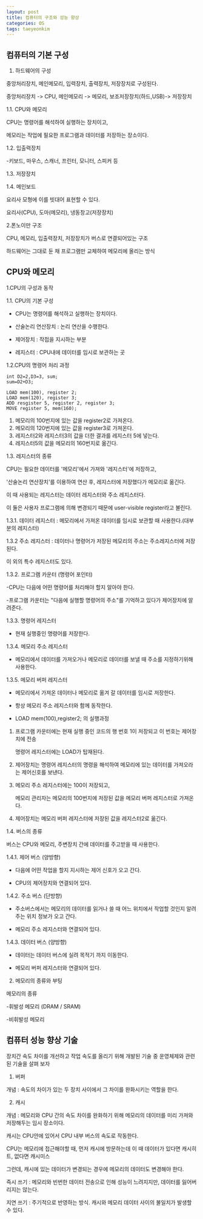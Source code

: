 ```yaml
---
layout: post
title: 컴퓨터의 구조와 성능 향상
categories: OS
tags: taeyeonkim
---
```


## 컴퓨터의 기본 구성

1. 하드웨어의 구성

중앙처리장치, 메인메모리, 입력장치, 출력장치, 저장장치로 구성된다.

중앙처리장치 -> CPU, 메인메모리 -> 메모리, 보조저장장치(하드,USB)-> 저장장치

1.1. CPU와 메모리 

CPU는 명령어를 해석하여 실행하는 장치이고,

메모리는 작업에 필요한 프로그램과 데이터를 저장하는 장소이다.

1.2. 입출력장치

-키보드, 마우스, 스캐너, 프린터, 모니터, 스피커 등

1.3. 저장장치

1.4. 메인보드 

요리사 모형에 이를 빗대어 표현할 수 있다.

요리사(CPU), 도마(메모리), 냉동창고(저장장치)

2.폰노이만 구조

CPU, 메모리, 입출력장치, 저장장치가 버스로 연결되어있는 구조

하드웨어는 그대로 둔 채 프로그램만 교체하여 메모리에 올리는 방식


## CPU와 메모리

1.CPU의 구성과 동작

1.1. CPU의 기본 구성

- CPU는 명령어를 해석하고 실행하는 장치이다.

- 산술논리 연산장치 : 논리 연산을 수행한다.

- 제어장치 : 작접을 지시하는 부분

- 레지스터 : CPU내에 데이터를 임시로 보관하는 곳

1.2.CPU의 명령어 처리 과정

```
int D2=2,D3=3, sum;
sum=D2+D3;

LOAD mem(100), register 2;
LOAD mem(120), register 3;
ADD resgister 5, register 2, register 3;
MOVE register 5, mem(160);
```

1. 메모리의 100번지에 있는 값을 register2로 가져온다.
2. 메모리의 120번지에 있는 값을 register3로 가져온다.
3. 레지스터2와 레지스터3의 값을 더한 결과를 레지스터 5에 넣는다.
4. 레지스터5의 값을 메모리의 160번지로 옮긴다.

1.3. 레지스터의 종류

CPU는 필요한 데이터를 '메모리'에서 가져와 '레지스터'에 저장하고, 

'산술논리 연산장치'를 이용하여 연산 후, 레지스터에 저장했다가 메모리로 옮긴다.

이 때 사용되는 레지스터는 데이터 레지스터와 주소 레지스터다.

이 둘은 사용자 프로그램에 의해 변경되기 때문에 user-visible register라고 불린다.

1.3.1. 데이터 레지스터 : 메모리에서 가져온 데이터를 임시로 보관할 때 사용한다.(대부분의 레지스터)

1.3.2 주소 레지스터 : 데이터나 명령어가 저장된 메모리의 주소는 주소레지스터에 저장된다.

이 외의 특수 레지스터도 있다.

1.3.2. 프로그램 카운터 (명령어 포인터)

-CPU는 다음에 어떤 명령어를 처리해야 할지 알아야 한다.

-프로그램 카운터는 "다음에 실행할 명령어의 주소"를 기억하고 있다가 제어장치에 알려준다.

1.3.3. 명령어 레지스터

- 현재 실행중인 명령어를 저장한다.

1.3.4. 메모리 주소 레지스터

- 메모리에서 데이터를 가져오거나 메모리로 데이터를 보낼 때 주소를 지정하기위해 사용한다.

1.3.5. 메모리 버퍼 레지스터

- 메모리에서 가져온 데이터나 메모리로 옮겨 갈 데이터를 임시로 저장한다.

- 항상 메모리 주소 레지스터와 함께 동작한다.

* LOAD mem(100),register2; 의 실행과정

1. 프로그램 카운터에는 현재 실행 중인 코드의 행 번호 1이 저장되고 이 번호는 제어장치에 전송

   명령어 레지스터에는 LOAD가 탑재된다.

2. 제어장치는 명령어 레지스터의 명령을 해석하여 메모리에 있는 데이터를 가져오라는 제어신호를 보낸다.

3. 메모리 주소 레지스터에는 100이 저장되고,

   메모리 관리자는 메모리의 100번지에 저장된 값을 메모리 버퍼 레지스터로 가져온다.

4. 제어장치는 메모리 버퍼 레지스터에 저장된 값을 레지스터2로 옮긴다.

1.4. 버스의 종류

버스는 CPU와 메모리, 주변장치 간에 데이터를 주고받을 때 사용한다.

1.4.1. 제어 버스 (양방향)

- 다음에 어떤 작업을 할지 지시하는 제어 신호가 오고 간다.

- CPU의 제어장치와 연결되어 있다.

1.4.2. 주소 버스 (단방향)

- 주소버스에서는 메모리의 데이터를 읽거나 쓸 때 어느 위치에서 작업할 것인지 알려주는 위치 정보가 오고 간다.

- 메모리 주소 레지스터와 연결되어 있다.

1.4.3. 데이터 버스 (양방향)

- 데이터는 데이터 버스에 실려 목적기 까지 이동한다.

- 메모리 버퍼 레지스터와 연결되어 있다.

2. 메모리의 종류와 부팅

메모리의 종류 

-휘발성 메모리 (DRAM / SRAM)

-비휘발성 메모리

## 컴퓨터 성능 향상 기술

장치간 속도 차이를 개선하고 작업 속도를 올리기 위해 개발된 기술 중 운영체제와 관련된 기술을 살펴 보자

1. 버퍼

개념 : 속도의 차이가 있는 두 장치 사이에서 그 차이를 완화시키는 역할을 한다.

2. 캐시

개념 : 메모리와 CPU 간의 속도 차이를 완화하기 위해 메모리의 데이터를 미리 가져와 저장해두는 임시 장소이다.

캐시는 CPU안에 있어서 CPU 내부 버스의 속도로 작동한다.

CPU는 메모리에 접근해야할 때, 먼저 캐시에 방문하는데 이 때 데이터가 있다면 캐시히트, 없다면 캐시미스

그런데, 캐시에 있는 데이터가 변경되는 경우에 메모리의 데이터도 변경해야 한다.

즉시 쓰기 : 메모리와 빈번한 데이터 전송으로 인해 성능이 느려지지만, 데이터를 잃어버리지는 않는다.

지연 쓰기 : 주기적으로 반영하는 방식. 캐시와 메모리 데이터 사이의 불일치가 발생할 수 있다.



